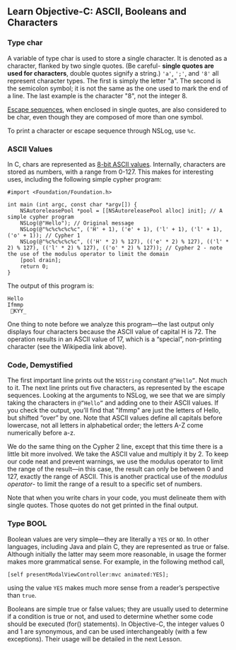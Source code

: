 ## Learn Objective-C: ASCII, Booleans and Characters

### Type char

A variable of type char is used to store a single character. It is denoted as a character, flanked by two single quotes. (Be careful- **single quotes are used for characters**, double quotes signify a string.) `'a'`, `';'`, and `'8'` all represent character types. The first is simply the letter "a". The second is the semicolon symbol; it is not the same as the one used to mark the end of a line. The last example is the character "8", not the integer 8.

[Escape sequences](45.md), when enclosed in single quotes, are also considered to be char, even though they are composed of more than one symbol.

To print a character or escape sequence through NSLog, use `%c`.

### ASCII Values

In C, chars are represented as [8-bit ASCII values](https://wikipedia.org/wiki/ASCII). Internally, characters are stored as numbers, with a range from 0-127. This makes for interesting uses, including the following simple cypher program:

```objc
#import <Foundation/Foundation.h>

int main (int argc, const char *argv[]) {
    NSAutoreleasePool *pool = [[NSAutoreleasePool alloc] init]; // A simple cypher program
    NSLog(@"Hello"); // Original message
    NSLog(@"%c%c%c%c%c", ('H' + 1), ('e' + 1), ('l' + 1), ('l' + 1), ('o' + 1)); // Cypher 1
    NSLog(@"%c%c%c%c%c", (('H' * 2) % 127), (('e' * 2) % 127), (('l' * 2) % 127), (('l' * 2) % 127), (('o' * 2) % 127)); // Cypher 2 - note the use of the modulus operator to limit the domain
    [pool drain];
    return 0;
}
```

The output of this program is:

```
Hello
Ifmmp
 KYY_
```

One thing to note before we analyze this program—the last output only displays four characters because the ASCII value of capital H is 72. The operation results in an ASCII value of 17, which is a “special”, non-printing character (see the Wikipedia link above).

### Code, Demystified

The first important line prints out the `NSString` constant `@”Hello”`. Not much to it. The next line prints out five characters, as represented by the escape sequences. Looking at the arguments to NSLog, we see that we are simply taking the characters in `@”Hello”` and adding one to their ASCII values. If you check the output, you’ll find that "Ifmmp" are just the letters of Hello, but shifted “over” by one. Note that ASCII values define all capitals before lowercase, not all letters in alphabetical order; the letters A-Z come numerically before a-z.

We do the same thing on the Cypher 2 line, except that this time there is a little bit more involved. We take the ASCII value and multiply it by 2. To keep our code neat and prevent warnings, we use the modulus operator to limit the range of the result—in this case, the result can only be between 0 and 127, exactly the range of ASCII. This is another practical use of the *modulus operator*- to limit the range of a result to a specific set of numbers.

Note that when you write chars in your code, you must delineate them with single quotes. Those quotes do not get printed in the final output.

### Type BOOL

Boolean values are very simple—they are literally a `YES` or `NO`. In other languages, including Java and plain C, they are represented as true or false. Although initially the latter may seem more reasonable, in usage the former makes more grammatical sense. For example, in the following method call,

```objc
[self presentModalViewController:mvc animated:YES];
```

using the value `YES` makes much more sense from a reader’s perspective than `true`.

Booleans are simple true or false values; they are usually used to determine if a condition is true or not, and used to determine whether some code should be executed (for() statements). In Objective-C, the integer values 0 and 1 are synonymous, and can be used interchangeably (with a few exceptions). Their usage will be detailed in the next Lesson.
